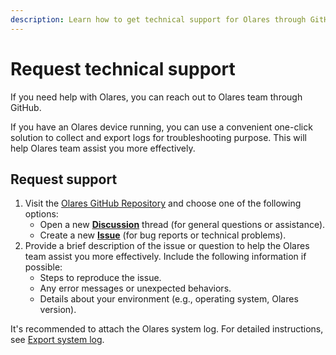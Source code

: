 ```yaml
---
description: Learn how to get technical support for Olares through GitHub discussions and issues. Guide includes steps to collect and export system logs for troubleshooting.
---
```

# Request technical support

If you need help with Olares, you can reach out to Olares team through GitHub. 

If you have an Olares device running, you can use a convenient one-click solution to collect and export logs for troubleshooting purpose. This will help Olares team assist you more effectively.

## Request support

1. Visit the [Olares GitHub Repository](https://github.com/beclab/Olares) and choose one of the following options:
    - Open a new **[Discussion](https://github.com/beclab/Olares/discussions/new?category=q-a)** thread (for general questions or assistance).
    - Create a new **[Issue](https://github.com/beclab/Olares/issues/new)** (for bug reports or technical problems).
2. Provide a brief description of the issue or question to help the Olares team assist you more effectively. Include the following information if possible:
    - Steps to reproduce the issue.
    - Any error messages or unexpected behaviors.
    - Details about your environment (e.g., operating system, Olares version).

It's recommended to attach the Olares system log. For detailed instructions, see [Export system log](../olares/settings/developer.md#export-system-logs).

